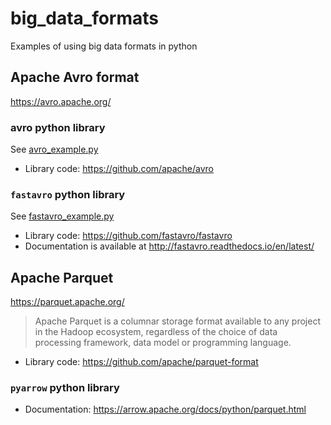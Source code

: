 # big_data_formats
Examples of using big data formats in python

## Apache Avro format
https://avro.apache.org/
### avro python library
See [avro_example.py](./examples/avro/avro_example.py)

* Library code: https://github.com/apache/avro

### `fastavro` python library
See [fastavro_example.py](./examples/avro/fastavro_example.py)

* Library code: https://github.com/fastavro/fastavro
* Documentation is available at http://fastavro.readthedocs.io/en/latest/

## Apache Parquet
https://parquet.apache.org/

> Apache Parquet is a columnar storage format available to any project in the Hadoop ecosystem, regardless of the choice of data processing framework, data model or programming language.

* Library code: https://github.com/apache/parquet-format

### `pyarrow` python library

* Documentation: https://arrow.apache.org/docs/python/parquet.html